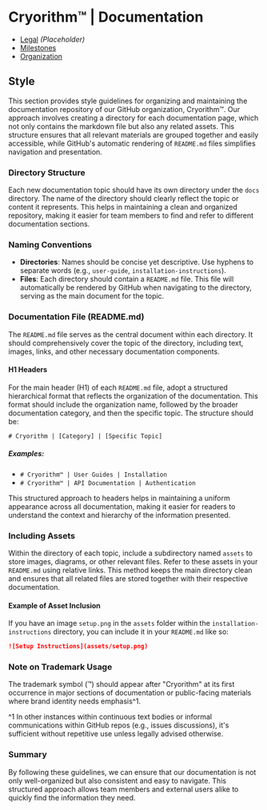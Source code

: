# Cryorithm™ | Documentation

- [Legal](legal) _(Placeholder)_
- [Milestones](milestones)
- [Organization](organization)

## Style

This section provides style guidelines for organizing and maintaining the documentation
repository of our GitHub organization, Cryorithm™. Our approach involves creating a
directory for each documentation page, which not only contains the markdown file
but also any related assets. This structure ensures that all relevant materials are
grouped together and easily accessible, while GitHub's automatic rendering of
`README.md` files simplifies navigation and presentation.

### Directory Structure

Each new documentation topic should have its own directory under the `docs`
directory. The name of the directory should clearly reflect the topic or content
it represents. This helps in maintaining a clean and organized repository, making
it easier for team members to find and refer to different documentation sections.

### Naming Conventions

- **Directories**: Names should be concise yet descriptive. Use hyphens to separate
  words (e.g., `user-guide`, `installation-instructions`).
- **Files**: Each directory should contain a `README.md` file. This file will
  automatically be rendered by GitHub when navigating to the directory, serving as
  the main document for the topic.

### Documentation File (README.md)

The `README.md` file serves as the central document within each directory. It should
comprehensively cover the topic of the directory, including text, images, links, and
other necessary documentation components.

#### H1 Headers

For the main header (H1) of each `README.md` file, adopt a structured hierarchical
format that reflects the organization of the documentation. This format should
include the organization name, followed by the broader documentation category, and
then the specific topic. The structure should be:

```
# Cryorithm | [Category] | [Specific Topic]
```

##### Examples:

- `# Cryorithm™ | User Guides | Installation`
- `# Cryorithm™ | API Documentation | Authentication`

This structured approach to headers helps in maintaining a uniform appearance across
all documentation, making it easier for readers to understand the context and
hierarchy of the information presented.

### Including Assets

Within the directory of each topic, include a subdirectory named `assets` to store
images, diagrams, or other relevant files. Refer to these assets in your `README.md`
using relative links. This method keeps the main directory clean and ensures that all
related files are stored together with their respective documentation.

#### Example of Asset Inclusion

If you have an image `setup.png` in the `assets` folder within the
`installation-instructions` directory, you can include it in your `README.md` like
so:

```markdown
![Setup Instructions](assets/setup.png)
```

### Note on Trademark Usage

The trademark symbol (™) should appear after "Cryorithm" at its first occurrence in
major sections of documentation or public-facing materials where brand identity needs
emphasis^1.

^1 In other instances within continuous text bodies or informal communications within
GitHub repos (e.g., issues discussions), it's sufficient without repetitive use unless
legally advised otherwise.

### Summary

By following these guidelines, we can ensure that our documentation is not only
well-organized but also consistent and easy to navigate. This structured approach
allows team members and external users alike to quickly find the information they
need.
